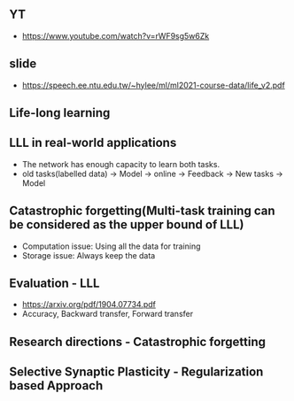 ## YT  
  * https://www.youtube.com/watch?v=rWF9sg5w6Zk  

## slide  
  * https://speech.ee.ntu.edu.tw/~hylee/ml/ml2021-course-data/life_v2.pdf  

## Life-long learning  
## LLL in real-world applications  
 * The network has enough capacity to learn both tasks.  
 * old tasks(labelled data) -> Model -> online -> Feedback -> New tasks -> Model  

## Catastrophic forgetting(Multi-task training can be considered as the upper bound of LLL)  
 * Computation issue: Using all the data for training  
 * Storage issue: Always keep the data  

## Evaluation - LLL  
 * https://arxiv.org/pdf/1904.07734.pdf  
 * Accuracy, Backward transfer, Forward transfer  

## Research directions - Catastrophic forgetting  
## Selective Synaptic Plasticity - Regularization based Approach  
